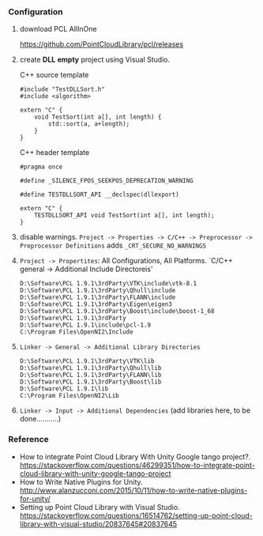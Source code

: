 ### Configuration

1. download PCL AllInOne

    https://github.com/PointCloudLibrary/pcl/releases

1. create **DLL** **empty** project using Visual Studio. 

    C++ source template
    ```
    #include "TestDLLSort.h"
    #include <algorithm>

    extern "C" {
	    void TestSort(int a[], int length) {
		    std::sort(a, a+length);
	    }
    }
    ```

    C++ header template
    ```
    #pragma once

    #define _SILENCE_FPOS_SEEKPOS_DEPRECATION_WARNING

    #define TESTDLLSORT_API __declspec(dllexport) 

    extern "C" {
	    TESTDLLSORT_API void TestSort(int a[], int length);
    }
    ```

1. disable warnings. `Project -> Properties -> C/C++ -> Preprocessor -> Preprocessor Definitions` adds `_CRT_SECURE_NO_WARNINGS`

1. `Project -> Propertites`: All Configurations, All Platforms. `C/C++ general -> Additional Include Directoreis' 

    ```
    D:\Software\PCL 1.9.1\3rdParty\VTK\include\vtk-8.1
    D:\Software\PCL 1.9.1\3rdParty\Qhull\include
    D:\Software\PCL 1.9.1\3rdParty\FLANN\include
    D:\Software\PCL 1.9.1\3rdParty\Eigen\eigen3
    D:\Software\PCL 1.9.1\3rdParty\Boost\include\boost-1_68
    D:\Software\PCL 1.9.1\3rdParty
    D:\Software\PCL 1.9.1\include\pcl-1.9
    C:\Program Files\OpenNI2\Include
    ```

1. `Linker -> General -> Additional Library Directories`

    ```
    D:\Software\PCL 1.9.1\3rdParty\VTK\lib
    D:\Software\PCL 1.9.1\3rdParty\Qhull\lib
    D:\Software\PCL 1.9.1\3rdParty\FLANN\lib
    D:\Software\PCL 1.9.1\3rdParty\Boost\lib
    D:\Software\PCL 1.9.1\lib
    C:\Program Files\OpenNI2\Lib
    ```

1. `Linker -> Input -> Additional Dependencies` (add libraries here, to be done...........)

### Reference
* How to integrate Point Cloud Library With Unity Google tango project?. https://stackoverflow.com/questions/46299351/how-to-integrate-point-cloud-library-with-unity-google-tango-project   
* How to Write Native Plugins for Unity. http://www.alanzucconi.com/2015/10/11/how-to-write-native-plugins-for-unity/
* Setting up Point Cloud Library with Visual Studio. https://stackoverflow.com/questions/16514762/setting-up-point-cloud-library-with-visual-studio/20837645#20837645
